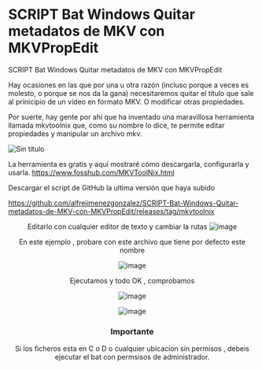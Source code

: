 # SCRIPT Bat Windows Quitar metadatos de MKV con MKVPropEdit
 SCRIPT Bat Windows Quitar metadatos de MKV con MKVPropEdit

Hay ocasiones en las que por una u otra razón (incluso porque a veces es molesto, o porque se nos da la gana) necesitaremos quitar el título que sale al prinicipio de un vídeo en formato MKV. O modificar otras propiedades.

Por suerte, hay gente por ahí que ha inventado una maravillosa herramienta llamada mkvtoolnix que, como su nombre lo dice, te permite editar propiedades y manipular un archivo mkv.


![Sin título](https://user-images.githubusercontent.com/17550010/157273869-e6f889f2-3f82-4f77-b458-3f3063c0ae39.png)


La herramienta es gratis y aquí mostraré cómo descargarla, configurarla y usarla.
https://www.fosshub.com/MKVToolNix.html


Descargar el script de GitHub la ultima versión que haya subido

https://github.com/alfrejimenezgonzalez/SCRIPT-Bat-Windows-Quitar-metadatos-de-MKV-con-MKVPropEdit/releases/tag/mkvtoolnix

<center>
 
Editarlo con cualquier editor de texto y cambiar la rutas
![image](https://user-images.githubusercontent.com/17550010/157274763-70f159ca-14ce-401b-acd2-93c66623c7c5.png)




En este ejemplo , probare con este archivo que tiene por defecto este nombre

![image](https://user-images.githubusercontent.com/17550010/157274974-e1fd50b9-4344-45a5-893d-ef7b3b6574a6.png)

 
 

Ejecutamos y todo OK , comprobamos
 
 
 
![image](https://user-images.githubusercontent.com/17550010/157275075-2059b164-19a5-4cf4-845a-85070d539cec.png)


 
 

![image](https://user-images.githubusercontent.com/17550010/157276194-f5ea7a2a-13eb-4bba-9d5b-8b1ea55c3936.png)


<H3> Importante</H3> Si los ficheros esta en C o D o cualquier ubicacion sin permisos , debeis ejecutar el bat con permsisos de administrador.





